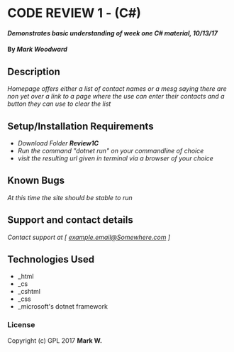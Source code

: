 # CODE REVIEW 1 - (C#)

#### _Demonstrates basic understanding of week one C# material, 10/13/17_

#### By _**Mark Woodward**_

## Description

_Homepage offers either a list of contact names or a mesg saying there are non yet over a link to a page where the use can enter their contacts and a button they can use to clear the list_

## Setup/Installation Requirements

* _Download Folder **Review1C**_
* _Run the command "dotnet run" on your commandline of choice_
* _visit the resulting url given in terminal via a browser of your choice_

## Known Bugs

_At this time the site should be stable to run_

## Support and contact details

_Contact support at [ example.email@Somewhere.com ]_

## Technologies Used

* _html
* _cs
* _cshtml
* _css
* _microsoft's dotnet framework

### License

Copyright (c) GPL 2017 **Mark W.**
